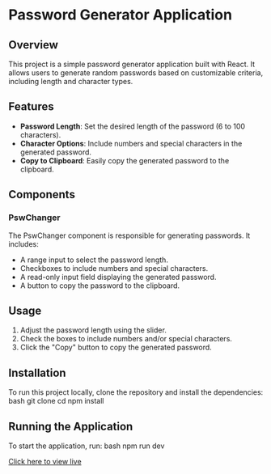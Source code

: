 # Password Generator Application

## Overview
This project is a simple password generator application built with React. It allows users to generate random passwords based on customizable criteria, including length and character types.

## Features
- **Password Length**: Set the desired length of the password (6 to 100 characters).
- **Character Options**: Include numbers and special characters in the generated password.
- **Copy to Clipboard**: Easily copy the generated password to the clipboard.

## Components
### PswChanger
The PswChanger component is responsible for generating passwords. It includes:
- A range input to select the password length.
- Checkboxes to include numbers and special characters.
- A read-only input field displaying the generated password.
- A button to copy the password to the clipboard.

## Usage
1. Adjust the password length using the slider.
2. Check the boxes to include numbers and/or special characters.
3. Click the "Copy" button to copy the generated password.

## Installation
To run this project locally, clone the repository and install the dependencies:
bash
git clone <repository-url>
cd <project-directory>
npm install


## Running the Application
To start the application, run:
bash
npm run dev

[Click here to view live](https://password-generator-mu-wine-75.vercel.app/)